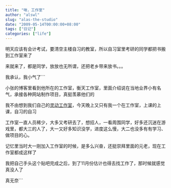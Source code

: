 ```yaml
---
title: "唉，工作室"
author: "alswl"
slug: "alas-the-studio"
date: "2009-05-14T00:00:00+08:00"
tags: ["日记"]
categories: ["life"]
---
```


明天应该有会计考试，要清空主楼自习的教室，所以自习室里考研的同学都把书搬到工作室来了

来就来了，都是同学，放放也无所谓，还把老乡带来放书。。。

我承认，我小气了```

小张的博客里看到他所在的工作室，衡天工作室，里面介绍说在当地业界小有名气，承接各种网站制作项目，真挺羡慕他们的

我不由想到我们自己的[灵动工作室](http://219.219.54.201)，今天晚上又只有我一个在工作室，上课的上课，自习的自习

工作室一直人员稀少，大多又考研去了，想招人，一看周围同学，好多还沉迷在游戏里，都大三的人了，大一又好多知识没学，进度这么慢，大二也没多有有学习、做项目的心。

记忆里当时大一刚加入工作室的时候，是多么兴奋，还挺崇拜里面的元老，现在工作室都成这样了

我把自己手头这个贴吧完成之后，到了11月份估计也得去找工作了，那时候就感觉真没人了

真无奈```

